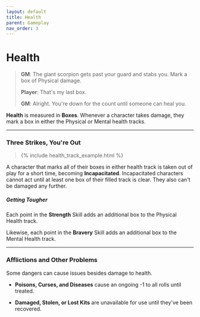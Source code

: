 ```yaml
---
layout: default
title: Health
parent: Gameplay
nav_order: 3
---
```


# Health

> **GM**: The giant scorpion gets past your guard and stabs you. Mark a box of Physical damage.
>
> **Player**: That's my last box.
>
> **GM**: Alright. You're down for the count until someone can heal you.

**Health** is measured in **Boxes**. Whenever a character takes damage, they mark a box in either the Physical or Mental health tracks.

---

### Three Strikes, You're Out

> {% include health_track_example.html %}

A character that marks all of their boxes in either health track is taken out of play for a short time, becoming **Incapacitated**. Incapacitated characters cannot act until at least one box of their filled track is clear. They also can't be damaged any further.

##### Getting Tougher

Each point in the **<span style="color: {{ site.soldier_color }}">Strength</span>** Skill adds an additional box to the Physical Health track.

Likewise, each point in the **<span style="color: {{ site.soldier_color }}">Bravery</span>** Skill adds an additional box to the Mental Health track.

---

### Afflictions and Other Problems

Some dangers can cause issues besides damage to health.

- **Poisons, Curses, and Diseases** cause an ongoing -1 to all rolls until treated.

- **Damaged, Stolen, or Lost Kits** are unavailable for use until they've been recovered.

<!-- ### Recovery

Characters recover all of their health and clear away all injuries by [Making Camp](../adventuring/exploration/index.md).

Certain Kits can also give characters the ability to recover Boxes or treat injuries. See the page on [Healing](../more_resources/healing.md) for more information. -->
